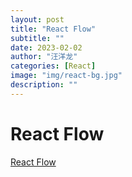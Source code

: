 ```yaml
---
layout: post
title: "React Flow"
subtitle: ""
date: 2023-02-02
author: "汪洋龙"
categories: [React]
image: "img/react-bg.jpg"
description: ""
---
```


# React Flow

[React Flow](https://reactflow.dev/)
